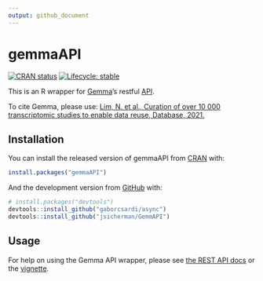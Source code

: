 ```yaml
---
output: github_document
---
```


<!-- README.md is generated from README.Rmd. Please edit that file -->



# gemmaAPI

<!-- badges: start -->
[![CRAN status](https://www.r-pkg.org/badges/version/gemmaAPI)](https://CRAN.R-project.org/package=gemmaAPI)
[![Lifecycle: stable](https://img.shields.io/badge/lifecycle-stable-brightgreen.svg)](https://www.tidyverse.org/lifecycle/#stable)
<!-- badges: end -->

This is an R wrapper for [Gemma](http://gemma.msl.ubc.ca)’s restful [API](https://gemma.msl.ubc.ca/resources/restapidocs/).

To cite Gemma, please use: [Lim, N. et al., Curation of over 10 000 transcriptomic studies to enable data reuse, Database, 2021.](https://doi.org/10.1093/database/baab006)

## Installation

You can install the released version of gemmaAPI from [CRAN](https://CRAN.R-project.org) with:


```r
install.packages("gemmaAPI")
```

And the development version from [GitHub](https://github.com/) with:


```r
# install.packages("devtools")
devtools::install_github("gaborcsardi/async")
devtools::install_github("jsicherman/GemmAPI")
```

## Usage

For help on using the Gemma API wrapper, please see [the REST API docs](https://gemma.msl.ubc.ca/resources/restapidocs/) or the [vignette](vignettes/Usage.html).

